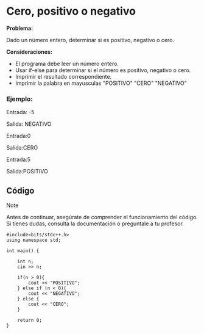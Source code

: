 # Cero, positivo o negativo

**Problema:**

Dado un número entero, determinar si es positivo, negativo o cero.

**Consideraciones:**

- El programa debe leer un número entero.
- Usar if-else para determinar si el número es positivo, negativo o cero.
- Imprimir el resultado correspondiente.
- Imprimir la palabra en mayusculas "POSITIVO" "CERO" "NEGATIVO"

### Ejemplo:

Entrada: -5

Salida: NEGATIVO

Entrada:0

Salida:CERO

Entrada:5

Salida:POSITIVO

## Código

> [!NOTE]  
> Antes de continuar, asegúrate de comprender el funcionamiento del código.  
> Si tienes dudas, consulta la documentación o preguntale a tu profesor.

```
#include<bits/stdc++.h>
using namespace std;

int main() {

    int n;
    cin >> n;

    if(n > 0){
        cout << "POSITIVO";
    } else if (n < 0){
        cout << "NEGATIVO";
    } else {
        cout << "CERO";
    }

    return 0;
}
```
